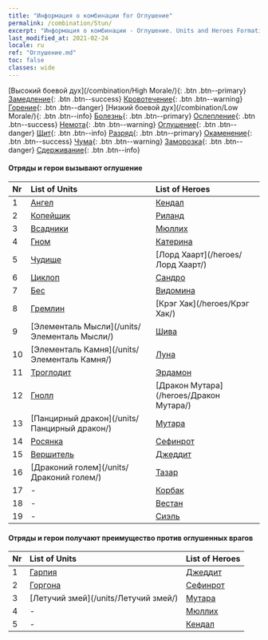 ```yaml
---
title: "Информация о комбинации for Оглушение"
permalink: /combination/Stun/
excerpt: "Информация о комбинации - Оглушение. Units and Heroes Formation."
last_modified_at: 2021-02-24
locale: ru
ref: "Оглушение.md"
toc: false
classes: wide
---
```


  [Высокий боевой дух](/combination/High Morale/){: .btn .btn--primary} [Замедление](/combination/Slow/){: .btn .btn--success} [Кровотечение](/combination/Bleeding/){: .btn .btn--warning} [Горение](/combination/Burning/){: .btn .btn--danger} [Низкий боевой дух](/combination/Low Morale/){: .btn .btn--info} [Болезнь](/combination/Disease/){: .btn .btn--primary} [Ослепление](/combination/Blind/){: .btn .btn--success} [Немота](/combination/Silence/){: .btn .btn--warning} [Оглушение](/combination/Stun/){: .btn .btn--danger} [Щит](/combination/Shield/){: .btn .btn--info} [Разряд](/combination/Static/){: .btn .btn--primary} [Окаменение](/combination/Petrify/){: .btn .btn--success} [Чума](/combination/Plague/){: .btn .btn--warning} [Заморозка](/combination/Freeze/){: .btn .btn--danger} [Сдерживание](/combination/Deterrence/){: .btn .btn--info} 


#### Отряды и герои вызывают оглушение

  | Nr |  List of Units  | List of Heroes | 
  |:---|:----------------|:---------------| 
  | 1 | [Ангел](/units/Ангел/) | [Кендал](/heroes/Кендал/) |
  | 2 | [Копейщик](/units/Копейщик/) | [Риланд](/heroes/Риланд/) |
  | 3 | [Всадники](/units/Всадники/) | [Мюллих](/heroes/Мюллих/) |
  | 4 | [Гном](/units/Гном/) | [Катерина](/heroes/Катерина/) |
  | 5 | [Чудище](/units/Чудище/) | [Лорд Хаарт](/heroes/Лорд Хаарт/) |
  | 6 | [Циклоп](/units/Циклоп/) | [Сандро](/heroes/Сандро/) |
  | 7 | [Бес](/units/Бес/) | [Видомина](/heroes/Видомина/) |
  | 8 | [Гремлин](/units/Гремлин/) | [Крэг Хак](/heroes/Крэг Хак/) |
  | 9 | [Элементаль Мысли](/units/Элементаль Мысли/) | [Шива](/heroes/Шива/) |
  | 10 | [Элементаль Камня](/units/Элементаль Камня/) | [Луна](/heroes/Луна/) |
  | 11 | [Троглодит](/units/Троглодит/) | [Эрдамон](/heroes/Эрдамон/) |
  | 12 | [Гнолл](/units/Гнолл/) | [Дракон Мутара](/heroes/Дракон Мутара/) |
  | 13 | [Панцирный дракон](/units/Панцирный дракон/) | [Мутара](/heroes/Мутара/) |
  | 14 | [Росянка](/units/Росянка/) | [Сефинрот](/heroes/Сефинрот/) |
  | 15 | [Вершитель](/units/Вершитель/) | [Джеддит](/heroes/Джеддит/) |
  | 16 | [Драконий голем](/units/Драконий голем/) | [Тазар](/heroes/Тазар/) |
  | 17 | - | [Корбак](/heroes/Корбак/) |
  | 18 | - | [Вестан](/heroes/Вестан/) |
  | 19 | - | [Сиэль](/heroes/Сиэль/) |


#### Отряды и герои получают преимущество против оглушенных врагов

  | Nr |  List of Units  | List of Heroes | 
  |:---|:----------------|:---------------| 
  | 1 | [Гарпия](/units/Гарпия/) | [Джеддит](/heroes/Джеддит/) |
  | 2 | [Горгона](/units/Горгона/) | [Сефинрот](/heroes/Сефинрот/) |
  | 3 | [Летучий змей](/units/Летучий змей/) | [Мутара](/heroes/Мутара/) |
  | 4 | - | [Мюллих](/heroes/Мюллих/) |
  | 5 | - | [Кендал](/heroes/Кендал/) |
